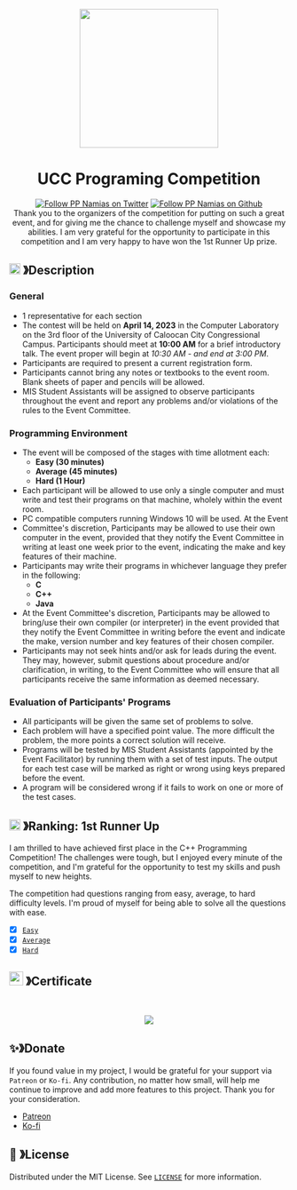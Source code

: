 <p align="center">
  <img src="https://cdn.discordapp.com/attachments/1045298870533509130/1068425329909174392/egg_-_Copy-modified.png" width="250" height="250">
  <h1 align="center"><b>UCC Programing Competition</b></h1>
</p>

<p align="center">
  <a aria-label="Follow PP Namias on Twitter" href="https://twitter.com/PP_Namias" target="_blank"><img alt="Follow PP Namias on Twitter" src="https://img.shields.io/badge/Follow%20@PP_Namias-black.svg?style=for-the-badge&logo=Twitter"></a>
  <a aria-label="Follow PP Namias on Github" href="https://github.com/PP-Namias" target="_blank"><img alt="Follow PP Namias on Github" src="https://img.shields.io/badge/Follow%20@PP_Namias-black.svg?style=for-the-badge&logo=Github"></a>
  <br>
  Thank you to the organizers of the competition for putting on such a great event, and for giving me the chance to challenge myself and showcase my abilities. I am very grateful for the opportunity to participate in this competition and I am very happy to have won the 1st Runner Up prize.
</p>

## <img src="https://cdn.discordapp.com/emojis/859424401186095114.png" width="20px" height="20px"> 》Description
### __General__
  - 1 representative for each section
  - The contest will be held on __April 14, 2023__ in the Computer Laboratory on the 3rd floor of the University of Caloocan City Congressional Campus. Participants should meet at __10:00 AM__ for a brief introductory talk. The event proper will begin at _10:30 AM - and end at 3:00 PM_.
  - Participants are required to present a current registration form.
  - Participants cannot bring any notes or textbooks to the event room. Blank sheets of paper and pencils will be allowed.
  - MIS Student Assistants will be assigned to observe participants throughout the event and report any problems and/or violations of the rules to the Event Committee.

### __Programming Environment__
  - The event will be composed of the stages with time allotment each:
    - __Easy (30 minutes)__
    - __Average (45 minutes)__
    - __Hard (1 Hour)__
  - Each participant will be allowed to use only a single computer and must write and test their programs on that machine, wholely within the event room.
  - PC compatible computers running Windows 10 will be used. At the Event
  - Committee's discretion, Participants may be allowed to use their own computer in the event, provided that they notify the Event Committee in writing at least one week prior to the event, indicating the make and key features of their machine.
  - Participants may write their programs in whichever language they prefer in the following:
    - __C__
    - __C++__
    - __Java__
  - At the Event Committee's discretion, Participants may be allowed to bring/use their own compiler (or interpreter) in the event provided that they notify the Event Committee in writing before the event and indicate the make, version number and key features of their chosen compiler.
  - Participants may not seek hints and/or ask for leads during the event. They may, however, submit questions about procedure and/or clarification, in writing, to the Event Committee who will ensure that all participants receive the same information as deemed necessary.

### __Evaluation of Participants' Programs__
  - All participants will be given the same set of problems to solve.
  - Each problem will have a specified point value. The more difficult the problem, the more points a correct solution will receive.
  - Programs will be tested by MIS Student Assistants (appointed by the Event Facilitator) by running them with a set of test inputs. The output for each test case will be marked as right or wrong using keys prepared before the event.
  - A program will be considered wrong if it fails to work on one or more of the test cases.

## <img src="https://cdn.discordapp.com/emojis/852881450667081728.gif" width="20px" height="20px"> 》Ranking: 1st Runner Up
I am thrilled to have achieved first place in the C++ Programming Competition! The challenges were tough, but I enjoyed every minute of the competition, and I'm grateful for the opportunity to test my skills and push myself to new heights.

The competition had questions ranging from easy, average, to hard difficulty levels. I'm proud of myself for being able to solve all the questions with ease.
  - [x] [`Easy`](OddEvenChecker.cpp)
  - [x] [`Average`](PrintingNumbersWithoutLooping.cpp)
  - [x] [`Hard`](StudentGradeAverage.cpp)

## <img src="https://cdn.discordapp.com/emojis/1028680849195020308.png" width="25px" height="25px"> 》Certificate
<br />
<p align="center">
  <img src="#">
</p>

## ✨》Donate 
If you found value in my project, I would be grateful for your support via `Patreon` or `Ko-fi`. Any contribution, no matter how small, will help me continue to improve and add more features to this project. Thank you for your consideration.
- [Patreon](https://www.patreon.com/PP_Namias)
- [Ko-fi](https://ko-fi.com/PP_Namias)

## 🔐 》License
Distributed under the MIT License. See [`LICENSE`](https://github.com/PP-Namias/UCC-Programing-Competition/blob/main/LICENSE) for more information.
